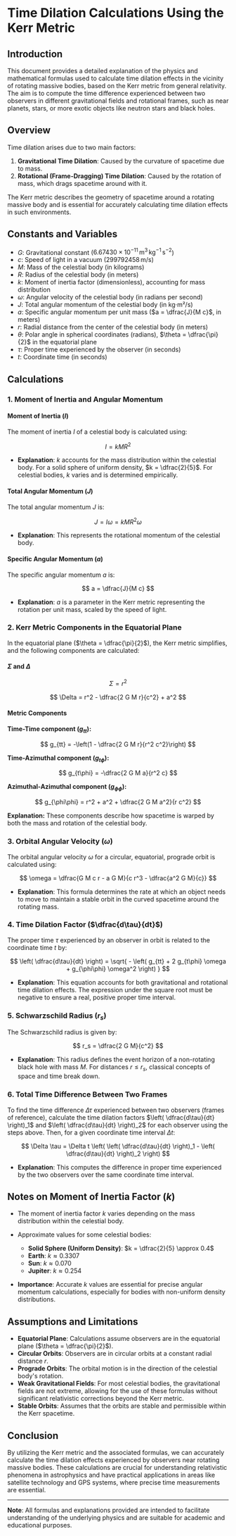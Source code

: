 # Time Dilation Calculations Using the Kerr Metric

## Introduction

This document provides a detailed explanation of the physics and mathematical formulas used to calculate time dilation effects in the vicinity of rotating massive bodies, based on the Kerr metric from general relativity. The aim is to compute the time difference experienced between two observers in different gravitational fields and rotational frames, such as near planets, stars, or more exotic objects like neutron stars and black holes.

## Overview

Time dilation arises due to two main factors:

1. **Gravitational Time Dilation**: Caused by the curvature of spacetime due to mass.
2. **Rotational (Frame-Dragging) Time Dilation**: Caused by the rotation of mass, which drags spacetime around with it.

The Kerr metric describes the geometry of spacetime around a rotating massive body and is essential for accurately calculating time dilation effects in such environments.

## Constants and Variables

- $G$: Gravitational constant ($6.67430 \times 10^{-11} \, \text{m}^3\,\text{kg}^{-1}\,\text{s}^{-2}$)
- $c$: Speed of light in a vacuum ($299792458 \, \text{m/s}$)
- $M$: Mass of the celestial body (in kilograms)
- $R$: Radius of the celestial body (in meters)
- $k$: Moment of inertia factor (dimensionless), accounting for mass distribution
- $\omega$: Angular velocity of the celestial body (in radians per second)
- $J$: Total angular momentum of the celestial body (in kg·m²/s)
- $a$: Specific angular momentum per unit mass ($a = \dfrac{J}{M c}$, in meters)
- $r$: Radial distance from the center of the celestial body (in meters)
- $\theta$: Polar angle in spherical coordinates (radians), $\theta = \dfrac{\pi}{2}$ in the equatorial plane
- $\tau$: Proper time experienced by the observer (in seconds)
- $t$: Coordinate time (in seconds)

## Calculations

### 1. Moment of Inertia and Angular Momentum

#### Moment of Inertia ($I$)

The moment of inertia $I$ of a celestial body is calculated using:

$$
I = k M R^2
$$

- **Explanation**: $k$ accounts for the mass distribution within the celestial body. For a solid sphere of uniform density, $k = \dfrac{2}{5}$. For celestial bodies, $k$ varies and is determined empirically.

#### Total Angular Momentum ($J$)

The total angular momentum $J$ is:

$$
J = I \omega = k M R^2 \omega
$$

- **Explanation**: This represents the rotational momentum of the celestial body.

#### Specific Angular Momentum ($a$)

The specific angular momentum $a$ is:

$$
a = \dfrac{J}{M c}
$$

- **Explanation**: $a$ is a parameter in the Kerr metric representing the rotation per unit mass, scaled by the speed of light.

### 2. Kerr Metric Components in the Equatorial Plane

In the equatorial plane ($\theta = \dfrac{\pi}{2}$), the Kerr metric simplifies, and the following components are calculated:

#### $\Sigma$ and $\Delta$

$$
\Sigma = r^2
$$

$$
\Delta = r^2 - \dfrac{2 G M r}{c^2} + a^2
$$

#### Metric Components

**Time-Time component ($g_{tt}$):**

$$
g_{tt} = -\left(1 - \dfrac{2 G M r}{r^2 c^2}\right)
$$

**Time-Azimuthal component ($g_{t\phi}$):**

$$
g_{t\phi} = -\dfrac{2 G M a}{r^2 c}
$$

**Azimuthal-Azimuthal component ($g_{\phi\phi}$):**

$$
g_{\phi\phi} = r^2 + a^2 + \dfrac{2 G M a^2}{r c^2}
$$

**Explanation:** These components describe how spacetime is warped by both the mass and rotation of the celestial body.

### 3. Orbital Angular Velocity ($\omega$)

The orbital angular velocity $\omega$ for a circular, equatorial, prograde orbit is calculated using:

$$
\omega = \dfrac{G M c r - a G M}{c r^3 - \dfrac{a^2 G M}{c}}
$$

- **Explanation**: This formula determines the rate at which an object needs to move to maintain a stable orbit in the curved spacetime around the rotating mass.

### 4. Time Dilation Factor ($\dfrac{d\tau}{dt}$)

The proper time $\tau$ experienced by an observer in orbit is related to the coordinate time $t$ by:

$$
\left( \dfrac{d\tau}{dt} \right) = \sqrt{ - \left( g_{tt} + 2 g_{t\phi} \omega + g_{\phi\phi} \omega^2 \right) }
$$

- **Explanation**: This equation accounts for both gravitational and rotational time dilation effects. The expression under the square root must be negative to ensure a real, positive proper time interval.

### 5. Schwarzschild Radius ($r_s$)

The Schwarzschild radius is given by:

$$
r_s = \dfrac{2 G M}{c^2}
$$

- **Explanation**: This radius defines the event horizon of a non-rotating black hole with mass $M$. For distances $r \leq r_s$, classical concepts of space and time break down.

### 6. Total Time Difference Between Two Frames

To find the time difference $\Delta \tau$ experienced between two observers (frames of reference), calculate the time dilation factors $\left( \dfrac{d\tau}{dt} \right)_1$ and $\left( \dfrac{d\tau}{dt} \right)_2$ for each observer using the steps above. Then, for a given coordinate time interval $\Delta t$:

$$
\Delta \tau = \Delta t \left( \left( \dfrac{d\tau}{dt} \right)_1 - \left( \dfrac{d\tau}{dt} \right)_2 \right)
$$

- **Explanation**: This computes the difference in proper time experienced by the two observers over the same coordinate time interval.

## Notes on Moment of Inertia Factor ($k$)

- The moment of inertia factor $k$ varies depending on the mass distribution within the celestial body.
- Approximate values for some celestial bodies:

  - **Solid Sphere (Uniform Density)**: $k = \dfrac{2}{5} \approx 0.4$
  - **Earth**: $k \approx 0.3307$
  - **Sun**: $k \approx 0.070$
  - **Jupiter**: $k \approx 0.254$

- **Importance**: Accurate $k$ values are essential for precise angular momentum calculations, especially for bodies with non-uniform density distributions.

## Assumptions and Limitations

- **Equatorial Plane**: Calculations assume observers are in the equatorial plane ($\theta = \dfrac{\pi}{2}$).
- **Circular Orbits**: Observers are in circular orbits at a constant radial distance $r$.
- **Prograde Orbits**: The orbital motion is in the direction of the celestial body's rotation.
- **Weak Gravitational Fields**: For most celestial bodies, the gravitational fields are not extreme, allowing for the use of these formulas without significant relativistic corrections beyond the Kerr metric.
- **Stable Orbits**: Assumes that the orbits are stable and permissible within the Kerr spacetime.

## Conclusion

By utilizing the Kerr metric and the associated formulas, we can accurately calculate the time dilation effects experienced by observers near rotating massive bodies. These calculations are crucial for understanding relativistic phenomena in astrophysics and have practical applications in areas like satellite technology and GPS systems, where precise time measurements are essential.

---

**Note**: All formulas and explanations provided are intended to facilitate understanding of the underlying physics and are suitable for academic and educational purposes.
